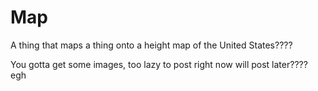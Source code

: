 # Map
A thing that maps a thing onto a height map of the United States????


You gotta get some images, too lazy to post right now will post later???? egh
